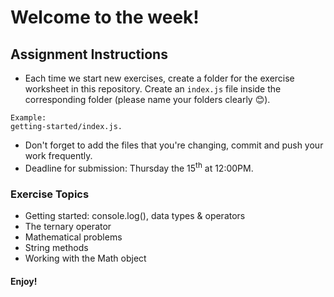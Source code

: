 # Welcome to the week!

## Assignment Instructions 

* Each time we start new exercises, create a folder for the exercise worksheet in this repository. Create an `index.js` file inside the corresponding folder (please name your folders clearly :blush:).
```
Example:
getting-started/index.js.
```
* Don't forget to add the files that you're changing, commit and push your work frequently. 
* Deadline for submission: Thursday the 15<sup>th</sup> at 12:00PM. 

### Exercise Topics 
* Getting started: console.log(), data types & operators
* The ternary operator
* Mathematical problems 
* String methods
* Working with the Math object

#### Enjoy! 


